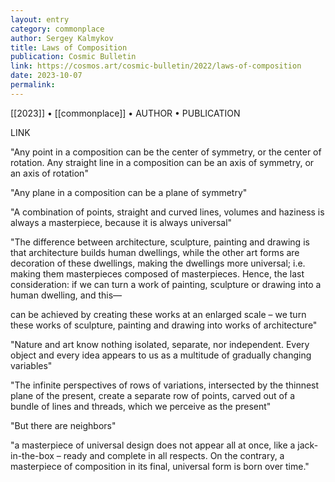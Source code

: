 ```yaml
---
layout: entry
category: commonplace
author: Sergey Kalmykov
title: Laws of Composition
publication: Cosmic Bulletin
link: https://cosmos.art/cosmic-bulletin/2022/laws-of-composition
date: 2023-10-07
permalink:
---
```


[[2023]] • [[commonplace]] • AUTHOR • PUBLICATION

LINK

"Any point in a composition can be the center of symmetry, or the center of rotation. Any straight line in a composition can be an axis of symmetry, or an axis of rotation"

"Any plane in a composition can be a plane of symmetry"

"A combination of points, straight and curved lines, volumes and haziness is always a masterpiece, because it is always universal"

"The difference between architecture, sculpture, painting and drawing is that architecture builds human dwellings, while the other art forms are decoration of these dwellings, making the dwellings more universal; i.e. making them masterpieces composed of masterpieces. Hence, the last consideration: if we can turn a work of painting, sculpture or drawing into a human dwelling, and this—

can be achieved by creating these works at an enlarged scale – we turn these works of sculpture, painting and drawing into works of architecture"

"Nature and art know nothing isolated, separate, nor independent. Every object and every idea appears to us as a multitude of gradually changing variables"

"The infinite perspectives of rows of variations, intersected by the thinnest plane of the present, create a separate row of points, carved out of a bundle of lines and threads, which we perceive as the present"

"But there are neighbors"

"a masterpiece of universal design does not appear all at once, like a jack-in-the-box – ready and complete in all respects. On the contrary, a masterpiece of composition in its final, universal form is born over time."
